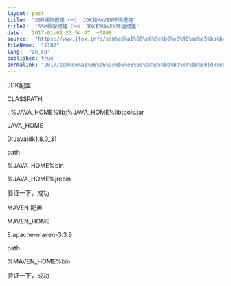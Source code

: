 ```yaml
---
layout: post
title:  "SSM框架搭建（一） JDK和MAVEN环境搭建"
title2:  "SSM框架搭建（一） JDK和MAVEN环境搭建"
date:   2017-01-01 23:54:47  +0800
source:  "https://www.jfox.info/ssm%e6%a1%86%e6%9e%b6%e6%90%ad%e5%bb%ba%e4%b8%80jdk%e5%92%8cmaven%e7%8e%af%e5%a2%83%e6%90%ad%e5%bb%ba.html"
fileName:  "1187"
lang:  "zh_CN"
published: true
permalink: "2017/ssm%e6%a1%86%e6%9e%b6%e6%90%ad%e5%bb%ba%e4%b8%80jdk%e5%92%8cmaven%e7%8e%af%e5%a2%83%e6%90%ad%e5%bb%ba.html"
---
```


JDK配置

CLASSPATH

.;%JAVA_HOME%lib;%JAVA_HOME%libtools.jar

JAVA_HOME

D:Javajdk1.8.0_31

path

%JAVA_HOME%bin

%JAVA_HOME%jrebin

验证一下，成功

MAVEN 配置

MAVEN_HOME

E:apache-maven-3.3.9

path

%MAVEN_HOME%bin

验证一下，成功
